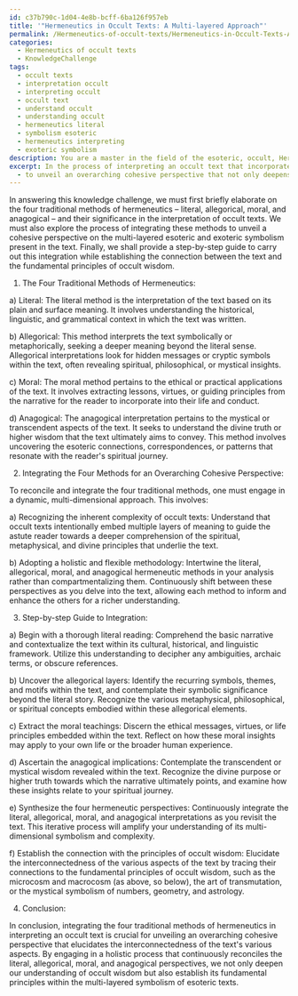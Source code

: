 ```yaml
---
id: c37b790c-1d04-4e8b-bcff-6ba126f957eb
title: '"Hermeneutics in Occult Texts: A Multi-layered Approach"'
permalink: /Hermeneutics-of-occult-texts/Hermeneutics-in-Occult-Texts-A-Multi-layered-Approach/
categories:
  - Hermeneutics of occult texts
  - KnowledgeChallenge
tags:
  - occult texts
  - interpretation occult
  - interpreting occult
  - occult text
  - understand occult
  - understanding occult
  - hermeneutics literal
  - symbolism esoteric
  - hermeneutics interpreting
  - exoteric symbolism
description: You are a master in the field of the esoteric, occult, Hermeneutics of occult texts and Education. You are a writer of tests, challenges, books and deep knowledge on Hermeneutics of occult texts for initiates and students to gain deep insights and understanding from. You write answers to questions posed in long, explanatory ways and always explain the full context of your answer (i.e., related concepts, formulas, examples, or history), as well as the step-by-step thinking process you take to answer the challenges. Be rigorous and thorough, and summarize the key themes, ideas, and conclusions at the end.
excerpt: In the process of interpreting an occult text that incorporates multiple layers of esoteric and exoteric symbolism, how can one reconcile and integrate the four traditional methods of hermeneutics - literal, allegorical, moral, and anagogical
  - to unveil an overarching cohesive perspective that not only deepens the understanding but also elucidates the interconnectedness of the various aspects of the text in relation to the fundamental principles of occult wisdom?
---
```

In answering this knowledge challenge, we must first briefly elaborate on the four traditional methods of hermeneutics – literal, allegorical, moral, and anagogical – and their significance in the interpretation of occult texts. We must also explore the process of integrating these methods to unveil a cohesive perspective on the multi-layered esoteric and exoteric symbolism present in the text. Finally, we shall provide a step-by-step guide to carry out this integration while establishing the connection between the text and the fundamental principles of occult wisdom.

1. The Four Traditional Methods of Hermeneutics:

a) Literal: The literal method is the interpretation of the text based on its plain and surface meaning. It involves understanding the historical, linguistic, and grammatical context in which the text was written.

b) Allegorical: This method interprets the text symbolically or metaphorically, seeking a deeper meaning beyond the literal sense. Allegorical interpretations look for hidden messages or cryptic symbols within the text, often revealing spiritual, philosophical, or mystical insights.

c) Moral: The moral method pertains to the ethical or practical applications of the text. It involves extracting lessons, virtues, or guiding principles from the narrative for the reader to incorporate into their life and conduct.

d) Anagogical: The anagogical interpretation pertains to the mystical or transcendent aspects of the text. It seeks to understand the divine truth or higher wisdom that the text ultimately aims to convey. This method involves uncovering the esoteric connections, correspondences, or patterns that resonate with the reader's spiritual journey.

2. Integrating the Four Methods for an Overarching Cohesive Perspective:

To reconcile and integrate the four traditional methods, one must engage in a dynamic, multi-dimensional approach. This involves:

a) Recognizing the inherent complexity of occult texts: Understand that occult texts intentionally embed multiple layers of meaning to guide the astute reader towards a deeper comprehension of the spiritual, metaphysical, and divine principles that underlie the text.

b) Adopting a holistic and flexible methodology: Intertwine the literal, allegorical, moral, and anagogical hermeneutic methods in your analysis rather than compartmentalizing them. Continuously shift between these perspectives as you delve into the text, allowing each method to inform and enhance the others for a richer understanding.

3. Step-by-step Guide to Integration:

a) Begin with a thorough literal reading: Comprehend the basic narrative and contextualize the text within its cultural, historical, and linguistic framework. Utilize this understanding to decipher any ambiguities, archaic terms, or obscure references.

b) Uncover the allegorical layers: Identify the recurring symbols, themes, and motifs within the text, and contemplate their symbolic significance beyond the literal story. Recognize the various metaphysical, philosophical, or spiritual concepts embodied within these allegorical elements.

c) Extract the moral teachings: Discern the ethical messages, virtues, or life principles embedded within the text. Reflect on how these moral insights may apply to your own life or the broader human experience.

d) Ascertain the anagogical implications: Contemplate the transcendent or mystical wisdom revealed within the text. Recognize the divine purpose or higher truth towards which the narrative ultimately points, and examine how these insights relate to your spiritual journey.

e) Synthesize the four hermeneutic perspectives: Continuously integrate the literal, allegorical, moral, and anagogical interpretations as you revisit the text. This iterative process will amplify your understanding of its multi-dimensional symbolism and complexity.

f) Establish the connection with the principles of occult wisdom: Elucidate the interconnectedness of the various aspects of the text by tracing their connections to the fundamental principles of occult wisdom, such as the microcosm and macrocosm (as above, so below), the art of transmutation, or the mystical symbolism of numbers, geometry, and astrology. 

4. Conclusion:

In conclusion, integrating the four traditional methods of hermeneutics in interpreting an occult text is crucial for unveiling an overarching cohesive perspective that elucidates the interconnectedness of the text's various aspects. By engaging in a holistic process that continuously reconciles the literal, allegorical, moral, and anagogical perspectives, we not only deepen our understanding of occult wisdom but also establish its fundamental principles within the multi-layered symbolism of esoteric texts.
